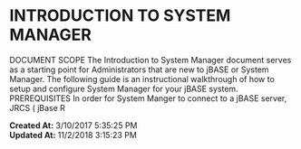 # INTRODUCTION TO SYSTEM MANAGER

DOCUMENT SCOPE The Introduction to System Manager document serves as a starting point for Administrators that are new to jBASE or System Manager. The following guide is an instructional walkthrough of how to setup and configure System Manager for your jBASE system. PREREQUISITES In order for System Manger to connect to a jBASE server, JRCS ( jBase R  

**Created At:** 3/10/2017 5:35:25 PM  
**Updated At:** 11/2/2018 3:15:23 PM  

